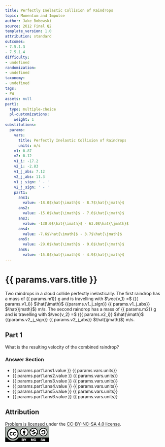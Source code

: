 ```yaml
---
title: Perfectly Inelastic Collision of Raindrops
topic: Momentum and Impulse
author: Jake Bobowski
source: 2012 Final Q2
template_version: 1.0
attribution: standard
outcomes:
- 7.5.1.3
- 7.5.1.4
difficulty:
- undefined
randomization:
- undefined
taxonomy:
- undefined
tags:
- PW
assets: null
part1:
  type: multiple-choice
  pl-customizations:
    weight: 1
substitutions:
  params:
    vars:
      title: Perfectly Inelastic Collision of Raindrops
      units: m/s
    m1: 0.87
    m2: 0.12
    v1_i: -17.2
    v2_i: -2.83
    v1_j_abs: 7.12
    v2_j_abs: 11.3
    v1_j_sign: ' - '
    v2_j_sign: ' - '
    part1:
      ans1:
        value: -18.0$\hat{\imath}$ - 8.7$\hat{\jmath}$
      ans2:
        value: -15.0$\hat{\imath}$ - 7.6$\hat{\jmath}$
      ans3:
        value: -130.0$\hat{\imath}$ - 63.0$\hat{\jmath}$
      ans4:
        value: -7.6$\hat{\imath}$ - 3.7$\hat{\jmath}$
      ans5:
        value: -29.0$\hat{\imath}$ - 9.6$\hat{\jmath}$
      ans6:
        value: -15.0$\hat{\imath}$ - 4.9$\hat{\jmath}$
---
```

# {{ params.vars.title }}
Two raindrops in a cloud collide perfectly inelastically. The first raindrop has a mass of {{ params.m1}} g and is travelling with $\vec{v_1} =$ ({{ params.v1_i}} $\hat{\imath}$ {{params.v1_j_sign}} {{ params.v1_j_abs}} $\hat{\jmath}$) m/s.
The second raindrop has a mass of {{ params.m2}} g and is travelling with $\vec{v_2} =$ ({{ params.v2_i}} $\hat{\imath}$ {{params.v2_j_sign}} {{ params.v2_j_abs}} $\hat{\jmath}$) m/s.

## Part 1

What is the resulting velocity of the combined raindrop?

### Answer Section

- {{ params.part1.ans1.value }} {{ params.vars.units}}
- {{ params.part1.ans2.value }} {{ params.vars.units}}
- {{ params.part1.ans3.value }} {{ params.vars.units}}
- {{ params.part1.ans4.value }} {{ params.vars.units}}
- {{ params.part1.ans5.value }} {{ params.vars.units}}
- {{ params.part1.ans6.value }} {{ params.vars.units}}

## Attribution

Problem is licensed under the [CC-BY-NC-SA 4.0 license](https://creativecommons.org/licenses/by-nc-sa/4.0/).<br> ![The Creative Commons 4.0 license requiring attribution-BY, non-commercial-NC, and share-alike-SA license.](https://raw.githubusercontent.com/firasm/bits/master/by-nc-sa.png)